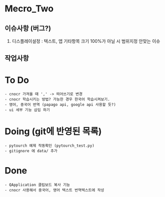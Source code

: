 # Mecro_Two

## 이슈사항 (버그?)
1. 디스플레이설정 : 텍스트, 앱 기타항목 크기 100%가 아닐 시 범위지정 안맞는 이슈


## 작업사항
# To Do
    - cnocr 가져올 때 ',' -> 띄어쓰기로 변경
    - cnocr 학습시키는 방법? 가능한 경우 한국어 학습시켜보기.
    - 영어, 중국어 번역 (papago api, google api 사용할 듯?)
    - ui 세부 기능 삽입 하기
# Doing (git에 반영된 목록)
    - pytourch 예제 작동확인 (pytourch_test.py)
    - gitignore 에 data/ 추가
# Done
    - QApplication 클립보드 복사 기능
    - cnocr 사용해서 중국어, 영어 텍스트 번역텍스트에 작성